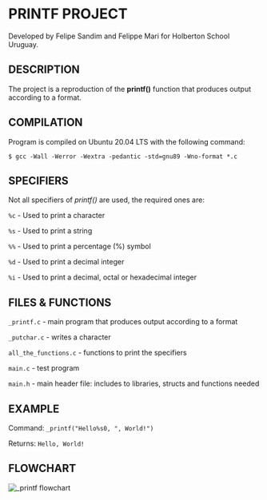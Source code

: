 # PRINTF PROJECT

Developed by Felipe Sandim and Felippe Mari for Holberton School Uruguay.

## DESCRIPTION

The project is a reproduction of the **printf()** function that produces output according to a format.

## COMPILATION

Program is compiled on Ubuntu 20.04 LTS with the following command:

	$ gcc -Wall -Werror -Wextra -pedantic -std=gnu89 -Wno-format *.c

## SPECIFIERS

Not all specifiers of *printf()* are used, the required ones are:

`%c` - Used to print a character

`%s` - Used to print a string

`%%` - Used to print a percentage (%) symbol

`%d` - Used to print a decimal integer

`%i` - Used to print a decimal, octal or hexadecimal integer

## FILES & FUNCTIONS

`_printf.c` - main program that produces output according to a format

`_putchar.c` - writes a character

`all_the_functions.c` - functions to print the specifiers

`main.c` - test program

`main.h` - main header file: includes to libraries, structs and functions needed

## EXAMPLE
Command: `_printf("Hello%s0, ", World!")`

Returns: `Hello, World!`

## FLOWCHART

![_printf flowchart](https://user-images.githubusercontent.com/105666151/178492086-035be51c-0df5-441c-89d9-50ddae30186a.jpg)
